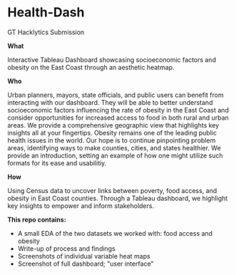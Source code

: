 # Health-Dash
GT Hacklytics Submission

**What**

Interactive Tableau Dashboard showcasing socioeconomic factors and obesity on the East Coast through an aesthetic heatmap. 

**Who**

Urban planners, mayors, state officials, and public users can benefit from interacting with our dashboard. They will be able to better understand socioeconomic factors influencing the rate of obesity in the East Coast and consider opportunities for increased access to food in both rural and urban areas. We provide a comprehensive geographic view that highlights key insights all at your fingertips. Obesity remains one of the leading public health issues in the world. Our hope is to continue pinpointing problem areas, identifying ways to make counties, cities, and states healthier. We provide an introduction, setting an example of how one might utilize such formats for its ease and usabilitiy. 

**How**

Using Census data to uncover links between poverty, food access, and obesity in East Coast counties. Through a Tableau dashboard, we highlight key insights to empower and inform stakeholders. 

**This repo contains:**
- A small EDA of the two datasets we worked with: food access and obesity
- Write-up of process and findings
- Screenshots of individual variable heat maps
- Screenshot of full dashboard; "user interface"
